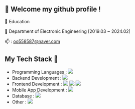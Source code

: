 <!--## Hi there 👋

<!--
**PradaRio/PradaRio** is a ✨ _special_ ✨ repository because its `README.md` (this file) appears on your GitHub profile.

Here are some ideas to get you started:

- 🔭 I’m currently working on ...
- 🌱 I’m currently learning ...
- 👯 I’m looking to collaborate on ...
- 🤔 I’m looking for help with ...
- 💬 Ask me about ...
- 📫 How to reach me: ...
- 😄 Pronouns: ...
- ⚡ Fun fact: ...
-->

##  :wave: Welcome my github profile !

🔭 Education

🌱 Department of Electronic Engineering [2019.03 ~ 2024.02]

📫 : oo558587@naver.com

## My Tech Stack 🧩

  - Programming Languages : ![](	https://img.shields.io/badge/Java-ED8B00?style=for-the-badge&logo=java&logoColor=white) 
  - Backend Development : ![](	https://img.shields.io/badge/IntelliJIDEA-7b68ee?style=for-the-badge&logo=IntelliJIDEA&logoColor=white)
  - Frontend Development : ![](	https://img.shields.io/badge/JavaScript-FFDB58?style=for-the-badge&logo=javascript&logoColor=white) ![](	https://img.shields.io/badge/HTML-c0392b?style=for-the-badge&logo=java&logoColor=white) ![](	https://img.shields.io/badge/CSS-3498db?style=for-the-badge&logo=java&logoColor=white)
  - Mobile App Development : ![](	https://img.shields.io/badge/Android-3DDC84?style=for-the-badge&logo=Android&logoColor=white)
  - Database : ![](	https://img.shields.io/badge/MySQL-4479A1?style=for-the-badge&logo=MySQL&logoColor=white)
  - Other :  ![](	https://img.shields.io/badge/Git-F05032?style=for-the-badge&logo=Git&logoColor=white)
<br>
 <!--![](	https://img.shields.io/badge/Kotlin-0095D5?&style=for-the-badge&logo=kotlin&logoColor=white)
